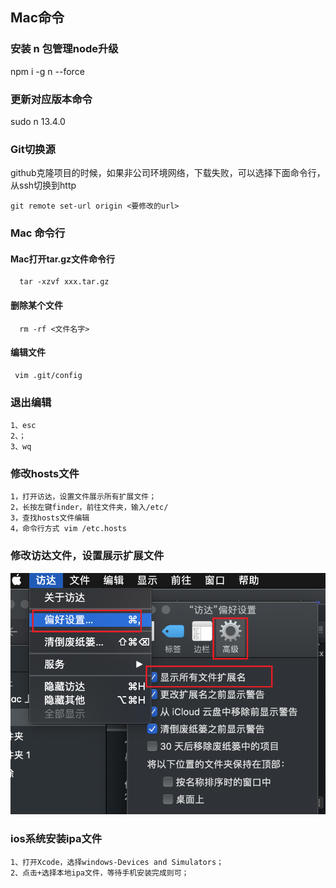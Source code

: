 
## Mac命令
### 安装 n 包管理node升级
npm i -g n --force

### 更新对应版本命令
sudo n 13.4.0

### Git切换源
github克隆项目的时候，如果非公司环境网络，下载失败，可以选择下面命令行，从ssh切换到http
```
git remote set-url origin <要修改的url>
```


### Mac 命令行
#### Mac打开tar.gz文件命令行
```
  tar -xzvf xxx.tar.gz
```
#### 删除某个文件
```
  rm -rf <文件名字>
```
#### 编辑文件
```
 vim .git/config
```

### 退出编辑
```
1、esc
2、；
3、wq
```
### 修改hosts文件
```
1，打开访达，设置文件展示所有扩展文件；
2，长按左键finder，前往文件夹，输入/etc/
3，查找hosts文件编辑
4，命令行方式 vim /etc.hosts
```
### 修改访达文件，设置展示扩展文件
![mac_1](../image/mac_1.png)

### ios系统安装ipa文件
```
1、打开Xcode，选择windows-Devices and Simulators；
2、点击+选择本地ipa文件，等待手机安装完成则可；
```